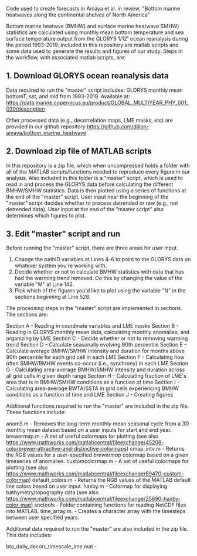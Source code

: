 Code used to create forecasts in Amaya et al. _in review_, "Bottom marine heatwaves along the continental shelves of North America"

Bottom marine heatwve (BMHW) and surface marine heatwave SMHW) statistics are calculated using monthly mean bottom temperature and sea surface temperature output from the GLORYS 1/12˚ ocean reanalysis during the period 1993-2019. Included in this repository are matlab scripts and some data used to generate the results and figures of our study. Steps in the workflow, with associated matlab scripts, are:

## 1. Download GLORYS ocean reanalysis data

Data required to run the "master" script includes: GLORYS monthly mean bottomT, sst, and mld from 1993-2019. Available at: https://data.marine.copernicus.eu/product/GLOBAL_MULTIYEAR_PHY_001_030/description

Other processed data (e.g., decorrelation maps, LME masks, etc) are provided in our github repository https://github.com/dillon-amaya/bottom_marine_heatwave

## 2. Download zip file of MATLAB scripts

In this repository is a zip file, which when uncompressed holds a folder with all of the MATLAB scripts/functions needed to reproduce every figure in our analysis. Also included in this folder is a "master" script, which is used to read in and process the GLORYS data before calculating the different BMHW/SMHW statistics. Data is then plotted using a series of functions at the end of the "master" script. User input near the beginning of the "master" script decides whether to process detrended or raw (e.g., not detrended data). User input at the end of the "master script" also determines which figures to plot.

## 3. Edit "master" script and run

Before running the "master" script, there are three areas for user input.
  1. Change the pathID variables at Lines 4-6 to point to the GLORYS data on whatever system you're working with.
  2. Decide whether or not to calculate BMHW statistics with data that has had the warming trend removed. Do this by changing the value of the variable "M"      at Line 142.
  3. Pick which of the figures you'd like to plot using the variable "N" in the sections beginning at Line 528.

The processing steps in the "master" script are implemented in sections. The sections are:

Section A - Reading in coordinate variables and LME masks
Section B - Reading in GLORYS monthly mean data, calculating monthly anomalies, and organizing by LME
Section C - Decide whether or not to removing warming trend
Section D - Calculate seasonally evolving 90th percentile
Section E - Calculate average BMHW/SMHW intensity and duration for months above 90th percentile for each grid cell in each LME
Section F - Calculating how often SMHW/BMHW events co-occur (i.e., synchrony) in each LME
Section G - Calculating area-average BMHW/SMHW intensity and duration across all grid cells in given depth range
Section H - Calculating fraction of LME's area that is in BMHW/SMHW conditions as a function of time
Section I - Calculating area-average BWTA/SSTA in grid cells experiencing BMHW conditions as a function of time and LME
Section J - Creating figures

Additional functions required to run the "master" are included in the zip file. These functions include:

anom5.m          - Removes the long-term monthly mean seasonal cycle from a 3D monthly mean dataset based on a user inputs for start and end year.
brewermap.m      - A set of useful colormaps for plotting (see also 
                   https://www.mathworks.com/matlabcentral/fileexchange/45208-colorbrewer-attractive-and-distinctive-colormaps)
cmap_intv.m      - Returns the RGB values for a user-specified _brewermap_ colormap based on a given timeseries of anomalies.
customcolormap.m - A set of useful colormaps for plotting (see also https://www.mathworks.com/matlabcentral/fileexchange/69470-custom-colormap)
default_colors.m - Returns the RGB values of the MATLAB default line colors based on user input.
haxby.m          - Colormap for displaying bathymetry/topography data (see also https://www.mathworks.com/matlabcentral/fileexchange/25690-haxby-color-map)
snctools         - Folder containing functions for reading NetCDF files into MATLAB.
time_array.m.    - Creates a character array with the timesteps between user specified years. 

Additional data required to run the "master" are also included in the zip file. This data includes:

bta_daily_decorr_timescale_lme.mat - 
